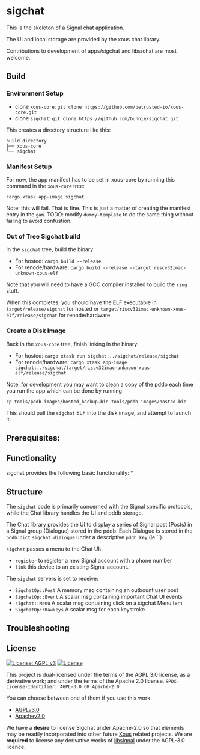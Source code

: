 # sigchat

This is the skeleton of a Signal chat application.

The UI and local storage are provided by the xous chat library.

Contributions to development of apps/sigchat and libs/chat are most welcome.


## Build

### Environment Setup

- clone `xous-core`: `git clone https://github.com/betrusted-io/xous-core.git`
- clone `sigchat`: `git clone https://github.com/bunnie/sigchat.git`

This creates a directory structure like this:

```
build directory
├── xous-core
└── sigchat
```

### Manifest Setup

For now, the app manifest has to be set in xous-core by running this command in the `xous-core` tree:

`cargo xtask app-image sigchat`

Note: this will fail. That is fine. This is just a matter of creating the manifest entry in the `gam`. 
TODO: modify `dummy-template` to do the same thing without failing to avoid confustion. 

### Out of Tree Sigchat build

In the `sigchat` tree, build the binary:
- For hosted: `cargo build --release`
- For renode/hardware: `cargo build --release --target riscv32imac-unknown-xous-elf`

Note that you will need to have a GCC compiler installed to build the `ring` stuff.

When this completes, you should have the ELF executable in `target/release/sigchat` for hosted or `target/riscv32imac-unknown-xous-elf/release/sigchat` for renode/hardware

### Create a Disk Image

Back in the `xous-core` tree, finish linking in the binary:

- For hosted: `cargo xtask run sigchat:../sigchat/release/sigchat`
- For renode/hardware: `cargo xtask app-image sigchat:../sigchat/target/riscv32imac-unknown-xous-elf/release/sigchat`

Note: for development you may want to clean a copy of the pddb each time you run the app which can be done by running

`cp tools/pddb-images/hosted_backup.bin tools/pddb-images/hosted.bin` 

This should pull the `sigchat` ELF into the disk image, and attempt to launch it.

## Prerequisites:


## Functionality

sigchat provides the following basic functionality:
* 


## Structure

The `sigchat` code is primarily concerned with the Signal specific protocols, while the Chat library handles the UI and pddb storage.

The Chat library provides the UI to display a series of Signal post (Posts) in a Signal group (Dialogue) stored in the pddb. Each Dialogue is stored in the `pddb:dict` `sigchat.dialogue` under a descriptive `pddb:key` (ie ``).

`sigchat` passes a menu to the Chat UI:
* `register` to register a new Signal account with a phone number
* `link` this device to an existing Signal account.

The `sigchat` servers is set to receive:
* `SigchatOp::Post` A memory msg containing an outbount user post
* `SigchatOp::Event` A scalar msg containing important Chat UI events
* `sigchat::Menu` A scalar msg containing click on a sigchat MenuItem
* `SigchatOp::Rawkeys` A scalar msg for each keystroke  


## Troubleshooting

## License

[![License: AGPL v3](https://img.shields.io/badge/License-AGPL_v3-blue.svg)](https://www.gnu.org/licenses/agpl-3.0)
[![License](https://img.shields.io/badge/License-Apache_2.0-blue.svg)](https://opensource.org/licenses/Apache-2.0)

This project is dual-licensed under the terms of the AGPL 3.0 license, as a derivative work; and under the terms of the Apache 2.0 license.
`SPDX-License-Identifier: AGPL-3.0 OR Apache-2.0`

You can choose between one of them if you use this work.
* [AGPLv3.0](https://www.gnu.org/licenses/license-list.html#AGPLv3.0)
* [Apachev2.0](https://www.apache.org/licenses/GPL-compatibility.html)

We have a **desire** to license Sigchat under Apache-2.0 so that elements may be readily incorporated into other future [Xous](https://github.com/betrusted-io/xous-core) related projects.
We are **required** to license any derivative works of [libsignal](https://github.com/signalapp/libsignal) under the AGPL-3.0 licence.


